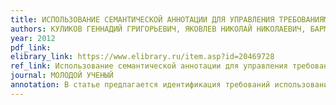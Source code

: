 ```yaml
---
title: ИСПОЛЬЗОВАНИЕ СЕМАНТИЧЕСКОЙ АННОТАЦИИ ДЛЯ УПРАВЛЕНИЯ ТРЕБОВАНИЯМИ К IT-ПРОЕКТАМ
authors: КУЛИКОВ ГЕННАДИЙ ГРИГОРЬЕВИЧ, ЯКОВЛЕВ НИКОЛАЙ НИКОЛАЕВИЧ, БАРМИН АЛЕКСАНДР АЛЕКСАНДРОВИЧ, БАРМИНА ОЛЕСЯ ВЛАДИМИРОВНА
year: 2012
pdf_link:
elibrary_link: https://www.elibrary.ru/item.asp?id=20469728
ref_link: Использование семантической аннотации для управления требованиями к IT-проектам / Г. Г. Куликов, Н. Н. Яковлев, А. А. Бармин, О. В. Бармина // Молодой ученый. – 2012. – № 12. – С. 133-138. – EDN RFYKQH.
journal: МОЛОДОЙ УЧЕНЫЙ
annotation: В статье предлагается идентификация требований использованием семантической аннотации, а также прогнозирование характеристик требований на основе исторических данных. Аннотирование требований с использованием семантической аннотации позволяет сократить время их поиска и повысить долю повторного использования программного кода за счет возможности поиска сходных требований.
---
```


